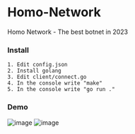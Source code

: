 # Homo-Network
Homo Network - The best botnet in 2023

### Install
```
1. Edit config.json
2. Install golang
3. Edit client/connect.go
4. In the console write "make"
5. In the console write "go run ."
```

### Demo

![image](https://user-images.githubusercontent.com/123550911/226166600-51dfebd1-adfe-4744-ae21-74f67d92adb5.png)
![image](https://user-images.githubusercontent.com/123550911/226166625-5abd7836-fe17-4253-a19a-0ed1613f8de2.png)
